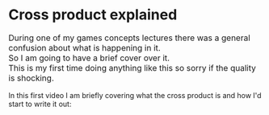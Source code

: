 # Cross product explained

<p style="font-size:16px">During one of my games concepts lectures there was a general confusion about what is happening in it.<br> So I am going to have a brief cover over it. <br> This is my first time doing anything like this so sorry if the quality is shocking.
</p>

In this first video I am briefly covering what the cross product is and how I'd start to write it out:
